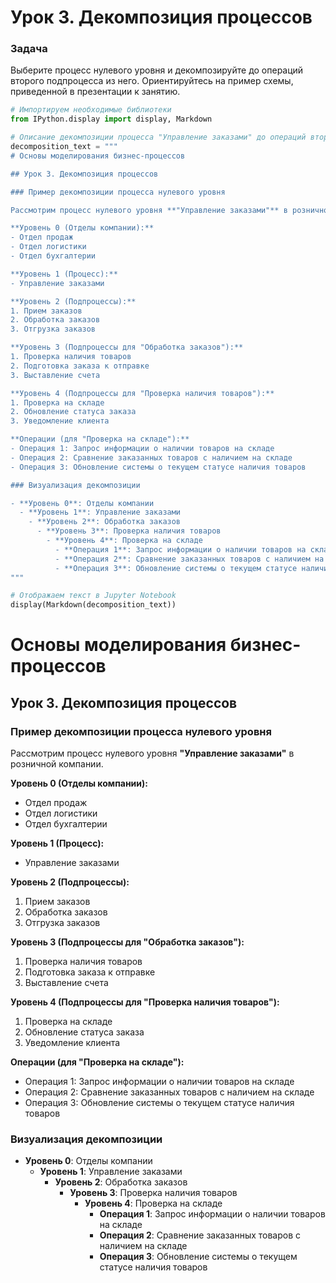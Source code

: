 # Урок 3. Декомпозиция процессов

### Задача

Выберите процесс нулевого уровня и декомпозируйте до операций второго подпроцесса из него.
Ориентируйтесь на пример схемы, приведенной в презентации к занятию.


```python
# Импортируем необходимые библиотеки
from IPython.display import display, Markdown

# Описание декомпозиции процесса "Управление заказами" до операций второго подпроцесса
decomposition_text = """
# Основы моделирования бизнес-процессов

## Урок 3. Декомпозиция процессов

### Пример декомпозиции процесса нулевого уровня

Рассмотрим процесс нулевого уровня **"Управление заказами"** в розничной компании.

**Уровень 0 (Отделы компании):**
- Отдел продаж
- Отдел логистики
- Отдел бухгалтерии

**Уровень 1 (Процесс):**
- Управление заказами

**Уровень 2 (Подпроцессы):**
1. Прием заказов
2. Обработка заказов
3. Отгрузка заказов

**Уровень 3 (Подпроцессы для "Обработка заказов"):**
1. Проверка наличия товаров
2. Подготовка заказа к отправке
3. Выставление счета

**Уровень 4 (Подпроцессы для "Проверка наличия товаров"):**
1. Проверка на складе
2. Обновление статуса заказа
3. Уведомление клиента

**Операции (для "Проверка на складе"):**
- Операция 1: Запрос информации о наличии товаров на складе
- Операция 2: Сравнение заказанных товаров с наличием на складе
- Операция 3: Обновление системы о текущем статусе наличия товаров

### Визуализация декомпозиции

- **Уровень 0**: Отделы компании
  - **Уровень 1**: Управление заказами
    - **Уровень 2**: Обработка заказов
      - **Уровень 3**: Проверка наличия товаров
        - **Уровень 4**: Проверка на складе
          - **Операция 1**: Запрос информации о наличии товаров на складе
          - **Операция 2**: Сравнение заказанных товаров с наличием на складе
          - **Операция 3**: Обновление системы о текущем статусе наличия товаров
"""

# Отображаем текст в Jupyter Notebook
display(Markdown(decomposition_text))
```



# Основы моделирования бизнес-процессов

## Урок 3. Декомпозиция процессов

### Пример декомпозиции процесса нулевого уровня

Рассмотрим процесс нулевого уровня **"Управление заказами"** в розничной компании.

**Уровень 0 (Отделы компании):**
- Отдел продаж
- Отдел логистики
- Отдел бухгалтерии

**Уровень 1 (Процесс):**
- Управление заказами

**Уровень 2 (Подпроцессы):**
1. Прием заказов
2. Обработка заказов
3. Отгрузка заказов

**Уровень 3 (Подпроцессы для "Обработка заказов"):**
1. Проверка наличия товаров
2. Подготовка заказа к отправке
3. Выставление счета

**Уровень 4 (Подпроцессы для "Проверка наличия товаров"):**
1. Проверка на складе
2. Обновление статуса заказа
3. Уведомление клиента

**Операции (для "Проверка на складе"):**
- Операция 1: Запрос информации о наличии товаров на складе
- Операция 2: Сравнение заказанных товаров с наличием на складе
- Операция 3: Обновление системы о текущем статусе наличия товаров

### Визуализация декомпозиции

- **Уровень 0**: Отделы компании
  - **Уровень 1**: Управление заказами
    - **Уровень 2**: Обработка заказов
      - **Уровень 3**: Проверка наличия товаров
        - **Уровень 4**: Проверка на складе
          - **Операция 1**: Запрос информации о наличии товаров на складе
          - **Операция 2**: Сравнение заказанных товаров с наличием на складе
          - **Операция 3**: Обновление системы о текущем статусе наличия товаров


